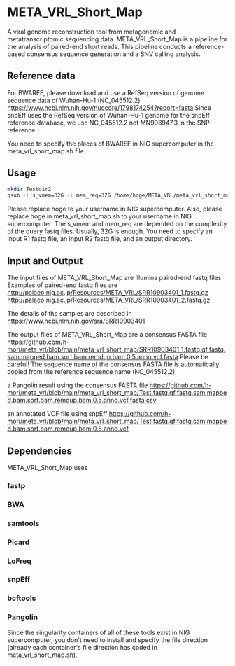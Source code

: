 # META_VRL_Short_Map
A viral genome reconstruction tool from metagenomic and metatranscriptomic sequencing data.
META_VRL_Short_Map is a pipeline for the analysis of paired-end short reads.
This pipeline conducts a reference-based consensus sequence generation and a SNV calling analysis.

## Reference data
For BWAREF, please download and use a RefSeq version of genome sequence data of Wuhan-Hu-1 (NC_045512.2)
https://www.ncbi.nlm.nih.gov/nuccore/1798174254?report=fasta
Since snpEff uses the RefSeq version of Wuhan-Hu-1 genome for the snpEff reference database, we use NC_045512.2 not MN908947.3 in the SNP reference.

You need to specify the places of BWAREF in NIG supercomputer in the meta_vrl_short_map.sh file.

## Usage
```bash
mkdir Testdir2
qsub -l s_vmem=32G -l mem_req=32G /home/hoge/META_VRL/meta_vrl_short_map.sh /home/hoge/SRR10903401_1.fastq /home/hoge/SRR10903401_2.fastq /home/hoge/Testdir2
```
Please replace hoge to your username in NIG supercomputer.
Also, please replace hoge in meta_vrl_short_map.sh to your username in NIG supercomputer.
The s_vmem and mem_req are depended on the complexity of the query fastq files. Usually, 32G is enough.
You need to specify an input R1 fastq file, an input R2 fastq file, and an output directory.

## Input and Output
The input files of META_VRL_Short_Map are Illumina paired-end fastq files.
Examples of paired-end fastq files are 
http://palaeo.nig.ac.jp/Resources/META_VRL/SRR10903401_1.fastq.gz
http://palaeo.nig.ac.jp/Resources/META_VRL/SRR10903401_2.fastq.gz

The details of the samples are described in https://www.ncbi.nlm.nih.gov/sra/SRR10903401

The output files of META_VRL_Short_Map are 
a consensus FASTA file https://github.com/h-mori/meta_vrl/blob/main/meta_vrl_short_map/SRR10903401_1.fastq.qf.fastq.sam.mapped.bam.sort.bam.remdup.bam.0.5.anno.vcf.fasta
Please be careful! The sequence name of the consensus FASTA file is automatically copied from the reference sequence name (NC_045512.2).

a Pangolin result using the consensus FASTA file https://github.com/h-mori/meta_vrl/blob/main/meta_vrl_short_map/Test.fastq.qf.fastq.sam.mapped.bam.sort.bam.remdup.bam.0.5.anno.vcf.fasta.csv

an annotated VCF file using snpEff https://github.com/h-mori/meta_vrl/blob/main/meta_vrl_short_map/Test.fastq.qf.fastq.sam.mapped.bam.sort.bam.remdup.bam.0.5.anno.vcf 


## Dependencies
META_VRL_Short_Map uses
### fastp
### BWA
### samtools
### Picard
### LoFreq
### snpEff
### bcftools
### Pangolin

Since the singularity containers of all of these tools exist in NIG supercomputer, you don't need to install and specify the file direction (already each container's file direction has coded in meta_vrl_short_map.sh).
